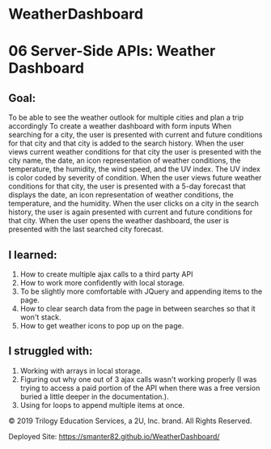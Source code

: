 # WeatherDashboard

# 06 Server-Side APIs: Weather Dashboard

## Goal: 
To be able to see the weather outlook for multiple cities and plan a trip accordingly
To create a weather dashboard with form inputs
When searching for a city, the user is presented with current and future conditions for that city and that city is added to the search history.
When the user views current weather conditions for that city the user is presented with the city name, the date, an icon representation of weather conditions, the temperature, the humidity, the wind speed, and the UV index.
The UV index is color coded by severity of condition.
When the user views future weather conditions for that city, the user is presented with a 5-day forecast that displays the date, an icon representation of weather conditions, the temperature, and the humidity.
When the user clicks on a city in the search history, the user is again presented with current and future conditions for that city.
When the user opens the weather dashboard, the user is presented with the last searched city forecast.

## I learned:

1) How to create multiple ajax calls to a third party API
2) How to work more confidently with local storage.
3) To be slightly more comfortable with JQuery and appending items to the page.
4) How to clear search data from the page in between searches so that it won't stack.
5) How to get weather icons to pop up on the page.

## I struggled with:

1) Working with arrays in local storage.
2) Figuring out why one out of 3 ajax calls wasn't working properly (I was trying to access a paid portion of the API when there was a free version buried a little deeper in the documentation.).
3) Using for loops to append multiple items at once.

© 2019 Trilogy Education Services, a 2U, Inc. brand. All Rights Reserved.

Deployed Site:  https://smanter82.github.io/WeatherDashboard/
